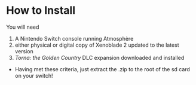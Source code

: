 # How to Install

You will need
1. A Nintendo Switch console running Atmosphère
2. either physical or digital copy of Xenoblade 2 updated to the latest version
3. *Torna: the Golden Country* DLC expansion downloaded and installed

* Having met these criteria, just extract the .zip to the root of the sd card on your switch!

